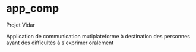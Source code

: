 # app_comp

Projet Vidar

Application de communication mutiplateforme à destination des personnes ayant des difficultés à s'exprimer oralement